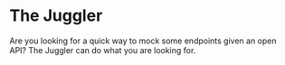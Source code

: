 # The Juggler

Are you looking for a quick way to mock some endpoints given an open API? The Juggler can do what you are looking for.
